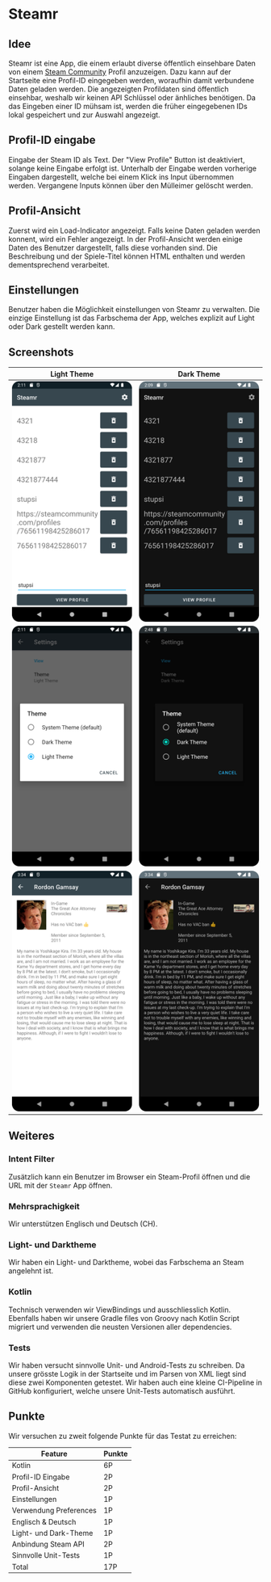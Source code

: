 # Steamr

## Idee
Steamr ist eine App, die einem erlaubt diverse öffentlich einsehbare Daten von einem [Steam Community](https://steamcommunity.com/) Profil anzuzeigen.
Dazu kann auf der Startseite eine Profil-ID eingegeben werden, woraufhin damit verbundene Daten geladen werden.
Die angezeigten Profildaten sind öffentlich einsehbar, weshalb wir keinen API Schlüssel oder änhliches benötigen.
Da das Eingeben einer ID mühsam ist, werden die früher eingegebenen IDs lokal gespeichert und zur Auswahl angezeigt.

## Profil-ID eingabe
Eingabe der Steam ID als Text. Der "View Profile" Button ist deaktiviert, solange keine Eingabe erfolgt ist.
Unterhalb der Eingabe werden vorherige Eingaben dargestellt, welche bei einem Klick ins Input übernommen werden.
Vergangene Inputs können über den Mülleimer gelöscht werden.

## Profil-Ansicht
Zuerst wird ein Load-Indicator angezeigt.
Falls keine Daten geladen werden konnent, wird ein Fehler angezeigt.
In der Profil-Ansicht werden einige Daten des Benutzer dargestellt, falls diese vorhanden sind.
Die Beschreibung und der Spiele-Titel können HTML enthalten und werden dementsprechend verarbeitet.

## Einstellungen
Benutzer haben die Möglichkeit einstellungen von Steamr zu verwalten.
Die einzige Einstellung ist das Farbschema der App, welches explizit auf Light oder Dark gestellt werden kann.

## Screenshots
| Light Theme                                  | Dark Theme                                 |
|----------------------------------------------|--------------------------------------------|
| ![Start Light](/media/start_light.png)       | ![Start Dark](/media/start_dark.png)       |
| ![Settings Light](/media/settings_light.png) | ![Settings Dark](/media/settings_dark.png) |
| ![Profile Light](/media/profile_light.png)   | ![Profile Dark](/media/profile_dark.png)   |

## Weiteres

### Intent Filter
Zusätzlich kann ein Benutzer im Browser ein Steam-Profil öffnen und die URL mit der `Steamr` App öffnen.

### Mehrsprachigkeit
Wir unterstützen Englisch und Deutsch (CH).

### Light- und Darktheme
Wir haben ein Light- und Darktheme, wobei das Farbschema an Steam angelehnt ist.

### Kotlin
Technisch verwenden wir ViewBindings und ausschliesslich Kotlin.
Ebenfalls haben wir unsere Gradle files von Groovy nach Kotlin Script migriert und verwenden die neusten Versionen aller dependencies.

### Tests
Wir haben versucht sinnvolle Unit- und Android-Tests zu schreiben.
Da unsere grösste Logik in der Startseite und im Parsen von XML liegt sind diese zwei Komponenten getestet. 
Wir haben auch eine kleine CI-Pipeline in GitHub konfiguriert, welche unsere Unit-Tests automatisch ausführt.

## Punkte
Wir versuchen zu zweit folgende Punkte für das Testat zu erreichen:

| Feature                 | Punkte |
|-------------------------|--------|
| Kotlin                  | 6P     |
| Profil-ID Eingabe       | 2P     |
| Profil-Ansicht          | 2P     |
| Einstellungen           | 1P     |
| Verwendung Preferences  | 1P     |
| Englisch & Deutsch      | 1P     |
| Light- und Dark-Theme   | 1P     |
| Anbindung Steam API     | 2P     |
| Sinnvolle Unit-Tests    | 1P     |
| Total                   | 17P    |
